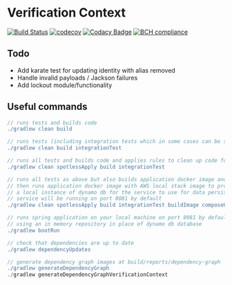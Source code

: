 # Verification Context

[![Build Status](https://travis-ci.org/michaelruocco/verification-context.svg?branch=master)](https://travis-ci.org/michaelruocco/verification-context)
[![codecov](https://codecov.io/gh/michaelruocco/verification-context/branch/master/graph/badge.svg)](https://codecov.io/gh/michaelruocco/verification-context)
[![Codacy Badge](https://app.codacy.com/project/badge/Grade/50ea0e3060f540e7aa0ddebc10591862)](https://www.codacy.com/manual/michaelruocco/verification-context?utm_source=github.com&amp;utm_medium=referral&amp;utm_content=michaelruocco/verification-context&amp;utm_campaign=Badge_Grade)
[![BCH compliance](https://bettercodehub.com/edge/badge/michaelruocco/verification-context?branch=master)](https://bettercodehub.com/)

## Todo

*   Add karate test for updating identity with alias removed
*   Handle invalid payloads / Jackson failures
*   Add lockout module/functionality

## Useful commands

```gradle
// runs tests and builds code
./gradlew clean build
```

```gradle
// runs tests (including integration tests which in some cases can be slower) and builds code
./gradlew clean build integrationTest
```

```gradle
// runs all tests and builds code and applies rules to clean up code formatting etc
./gradlew clean spotlessApply build integrationTest
```

```gradle
// runs all tests as above but also builds application docker image and
// then runs application docker image with AWS local stack image to provide
// a local instance of dynamo db for the service to use for data persistence
// service will be running on port 8081 by default
./gradlew clean spotlessApply build integrationTest buildImage composeUp
```

```gradle
// runs spring application on your local machine on port 8081 by default
// using an in memory repository in place of dynamo db database
./gradlew bootRun
```

```gradle
// check that dependencies are up to date
./gradlew dependencyUpdates
```

```gradle
// generate dependency graph images at build/reports/dependency-graph
./gradlew generateDependencyGraph
./gradlew generateDependencyGraphVerificationContext
```